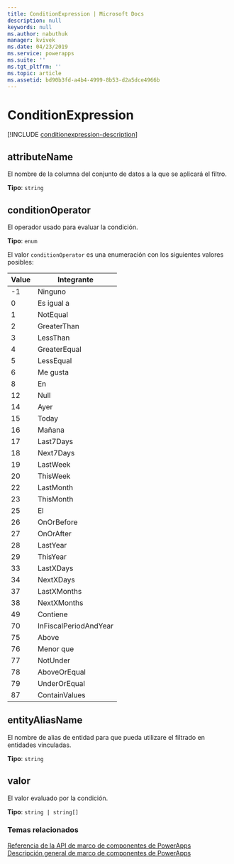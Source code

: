 ```yaml
---
title: ConditionExpression | Microsoft Docs
description: null
keywords: null
ms.author: nabuthuk
manager: kvivek
ms.date: 04/23/2019
ms.service: powerapps
ms.suite: ''
ms.tgt_pltfrm: ''
ms.topic: article
ms.assetid: bd90b3fd-a4b4-4999-8b53-d2a5dce4966b
---
```


# <a name="conditionexpression"></a>ConditionExpression

[!INCLUDE [conditionexpression-description](includes/conditionexpression-description.md)]

## <a name="attributename"></a>attributeName

El nombre de la columna del conjunto de datos a la que se aplicará el filtro.

**Tipo**: `string`

## <a name="conditionoperator"></a>conditionOperator

El operador usado para evaluar la condición.

**Tipo**: `enum`

El valor `conditionOperator` es una enumeración con los siguientes valores posibles:

|Value|Integrante|
|--|--|
|-1|Ninguno|
|0|Es igual a|
|1|NotEqual|
|2|GreaterThan|
|3|LessThan|
|4|GreaterEqual|
|5|LessEqual|
|6|Me gusta|
|8|En|
|12|Null|
|14|Ayer|
|15|Today|
|16|Mañana|
|17|Last7Days|
|18|Next7Days|
|19|LastWeek|
|20|ThisWeek|
|22|LastMonth|
|23|ThisMonth|
|25|El|
|26|OnOrBefore|
|27|OnOrAfter|
|28|LastYear|
|29|ThisYear|
|33|LastXDays|
|34|NextXDays|
|37|LastXMonths|
|38|NextXMonths|
|49|Contiene|
|70|InFiscalPeriodAndYear|
|75|Above|
|76|Menor que|
|77|NotUnder|
|78|AboveOrEqual|
|79|UnderOrEqual|
|87|ContainValues|

## <a name="entityaliasname"></a>entityAliasName

El nombre de alias de entidad para que pueda utilizare el filtrado en entidades vinculadas.

**Tipo**: `string`

## <a name="value"></a>valor

El valor evaluado por la condición.

**Tipo**: `string | string[]`


### <a name="related-topics"></a>Temas relacionados

[Referencia de la API de marco de componentes de PowerApps](../reference/index.md)<br/>
[Descripción general de marco de componentes de PowerApps](../overview.md)